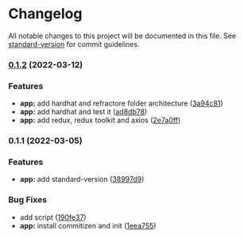 # Changelog

All notable changes to this project will be documented in this file. See [standard-version](https://github.com/conventional-changelog/standard-version) for commit guidelines.

### [0.1.2](https://github.com/anteqkois/qoisdapp/compare/v0.1.1...v0.1.2) (2022-03-12)


### Features

* **app:** add hardhat and refractore folder architecture ([3a94c81](https://github.com/anteqkois/qoisdapp/commit/3a94c81a2ecb30bc3b35aeac9a90dd90235257f8))
* **app:** add hardhat and test it ([ad8db78](https://github.com/anteqkois/qoisdapp/commit/ad8db78060f37d91320f100ab88f05e39484750c))
* **app:** add redux, redux toolkit and axios ([2e7a0ff](https://github.com/anteqkois/qoisdapp/commit/2e7a0ff4f4c236c8d1efe30046a355960b60109c))

### 0.1.1 (2022-03-05)


### Features

* **app:** add standard-version ([38997d9](https://github.com/anteqkois/nextjs-boilerplate/commit/38997d9e7cf955a4dca008c820d1ef2173b0112c))


### Bug Fixes

* add script ([190fe37](https://github.com/anteqkois/nextjs-boilerplate/commit/190fe377fb4fea3c5c620702abff3ca79ae6296a))
* **app:** install commitizen and init ([1eea755](https://github.com/anteqkois/nextjs-boilerplate/commit/1eea755e938ed0bf653ffcd90d3bfc78e1c48c24))
